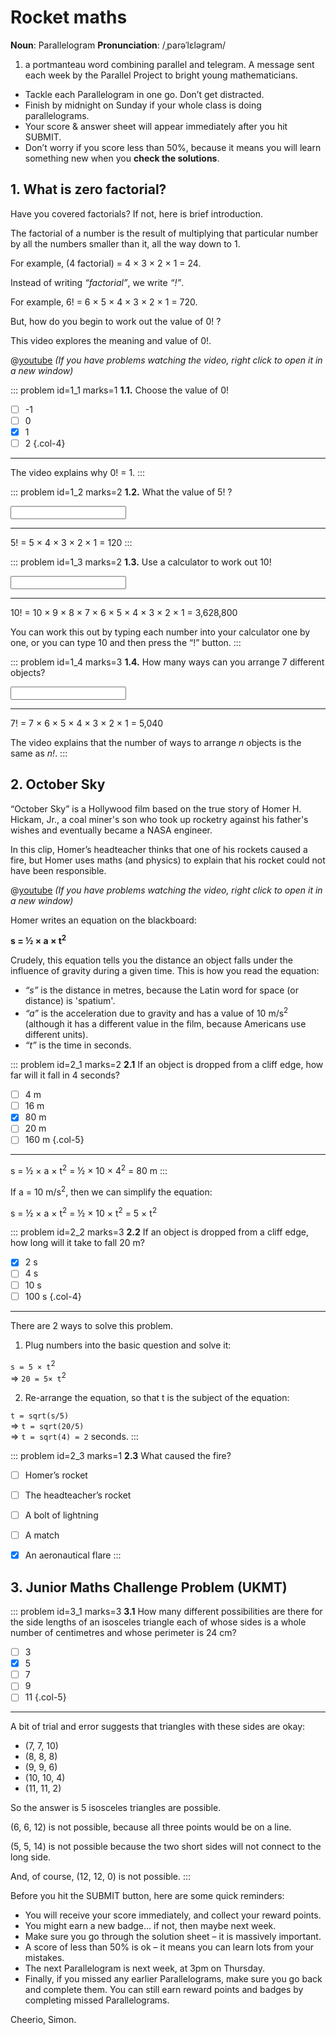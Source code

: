 # Rocket maths

<div class="dictionary">

__Noun__: Parallelogram
__Pronunciation__: /ˌparəˈlɛləɡram/

1. a portmanteau word combining parallel and telegram. A message sent each
week by the Parallel Project to bright young mathematicians.

</div>

*	Tackle each Parallelogram in one go. Don’t get distracted.
*	Finish by midnight on Sunday if your whole class is doing parallelograms.
*	Your score & answer sheet will appear immediately after you hit SUBMIT.
*	Don’t worry if you score less than 50%, because it means you will learn something new when you __check the solutions__.


## 1. What is zero factorial?

Have you covered factorials? If not, here is brief introduction.

The factorial of a number is the result of multiplying that particular number by all the numbers smaller than it, all the way down to 1.

For example, (4 factorial) = 4 × 3 × 2 × 1 = 24.

Instead of writing _“factorial”_, we write _“!”_.

For example, 6! = 6 × 5 × 4 × 3 × 2 × 1 = 720.

But, how do you begin to work out the value of 0! ?

This video explores the meaning and value of 0!.

@[youtube](Mfk_L4Nx2ZI?end=277&rel=0) _(If you have problems watching the video, right click to open it in a new window)_

::: problem id=1_1 marks=1
__1.1.__ Choose the value of 0!

* [ ] -1
* [ ] 0
* [x] 1
* [ ] 2
{.col-4}

---

The video explains why 0! = 1.
:::

::: problem id=1_2 marks=2
__1.2.__ What the value of 5! ?

<input type="number" solution="120"/>

---

5! = 5 × 4 × 3 × 2 × 1 = 120
:::

::: problem id=1_3 marks=2
__1.3.__ Use a calculator to work out 10!

<input type="number" solution="3,628,800"/>

---

10! = 10 × 9 × 8 × 7 × 6 × 5 × 4 × 3 × 2 × 1 = 3,628,800

You can work this out by typing each number into your calculator one by one, or you can type 10 and then press the “!” button.
:::

::: problem id=1_4 marks=3
__1.4.__ How many ways can you arrange 7 different objects?

<input type="number" solution="5,040"/>

---

7! = 7 × 6 × 5 × 4 × 3 × 2 × 1 = 5,040

The video explains that the number of ways to arrange _n_ objects is the same as _n!_.
:::


## 2.	October Sky

“October Sky” is a Hollywood film based on the true story of Homer H. Hickam, Jr., a coal miner's son who took up rocketry against his father's wishes and eventually became a NASA engineer.

In this clip, Homer’s headteacher thinks that one of his rockets caused a fire, but Homer uses maths (and physics) to explain that his rocket could not have been responsible.

@[youtube](udHB3tftPz4?rel=0) _(If you have problems watching the video, right click to open it in a new window)_

Homer writes an equation on the blackboard:

__s = ½ × a × t<sup>2</sup>__

Crudely, this equation tells you the distance an object falls under the influence of gravity during a given time. This is how you read the equation:

*	_“s”_ is the distance in metres, because the Latin word for space (or distance) is 'spatium'.
*	_“a”_ is the acceleration due to gravity and has a value of 10 m/s<sup>2</sup> (although it has a different value in the film, because Americans use different units).  
*	_“t”_ is the time in seconds.

::: problem id=2_1 marks=2
__2.1__ If an object is dropped from a cliff edge, how far will it fall in 4 seconds?

* [ ] 4 m
* [ ] 16 m
* [x] 80 m
* [ ] 20 m
* [ ] 160 m
{.col-5}

---

s = ½ × a × t<sup>2</sup> = ½ × 10 × 4<sup>2</sup> = 80 m
:::

If a = 10 m/s<sup>2</sup>, then we can simplify the equation:

s = ½ × a × t<sup>2</sup> = ½ × 10 × t<sup>2</sup> = 5 × t<sup>2</sup>

::: problem id=2_2 marks=3
__2.2__ If an object is dropped from a cliff edge, how long will it take to fall 20 m?  

* [x] 2 s
* [ ] 4 s
* [ ] 10 s
* [ ] 100 s
{.col-4}

---

There are 2 ways to solve this problem.

1. Plug numbers into the basic question and solve it:

`s = 5 × t`<sup>2</sup>  
=> `20 = 5× t`<sup>2</sup>

2.	Re-arrange the equation, so that t is the subject of the equation:

`t = sqrt(s/5)`    
=> `t = sqrt(20/5)`  
=> `t = sqrt(4) = 2` seconds.
:::

::: problem id=2_3 marks=1
__2.3__ What caused the fire?

* [ ] Homer’s rocket
* [ ] The headteacher’s rocket
* [ ] A bolt of lightning
* [ ] A match
* [x] An aeronautical flare
:::


## 3.	Junior Maths Challenge Problem (UKMT)
<!--- (2013) Q14.1 --->

::: problem id=3_1 marks=3
__3.1__ How many different possibilities are there for the side lengths of an isosceles triangle each of whose sides is a whole number of centimetres and whose perimeter is 24 cm?

* [ ] 3
* [x] 5
* [ ] 7
* [ ] 9
* [ ] 11
{.col-5}

---

A bit of trial and error suggests that triangles with these sides are okay:

* (7, 7, 10)
* (8, 8, 8)
* (9, 9, 6)
* (10, 10, 4)
* (11, 11, 2)

So the answer is 5 isosceles triangles are possible.

(6, 6, 12) is not possible, because all three points would be on a line.  

(5, 5, 14) is not possible because the two short sides will not connect to the long side.  

And, of course, (12, 12, 0) is not possible.
:::

Before you hit the SUBMIT button, here are some quick reminders:

*	You will receive your score immediately, and collect your reward points.
*	You might earn a new badge... if not, then maybe next week.
*	Make sure you go through the solution sheet – it is massively important.
*	A score of less than 50% is ok – it means you can learn lots from your mistakes.
*	The next Parallelogram is next week, at 3pm on Thursday.
*	Finally, if you missed any earlier Parallelograms, make sure you go back and complete them. You can still earn reward points and badges by completing missed Parallelograms.

Cheerio,
Simon.
